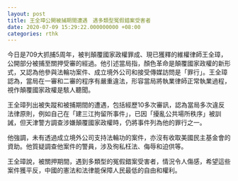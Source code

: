```yaml
---
layout: post
title: 王全璋公開被捕期間遭遇　遇多類型冤假錯案受害者
date: 2020-07-09 15:29:22.000000000 +08:00
categories: rthk
---
```


今日是709大抓捕5周年，被判顛覆國家政權罪成、現已獲釋的維權律師王全璋，公開部分被捕至關押受審的經過。他引述當局指，顏色革命是顛覆國家政權的新形式，又認為他參與法輪功案件、成立境外公司和接受傳媒訪問是「罪行」。王全璋認為，當局在一審和二審的程序有嚴重違法，形容當局將執業律師正常執業過程，視作顛覆國家政權是駭人聽聞。

王全璋列出被失蹤和被捕期間的遭遇，包括經歷10多次審訊，認為當局多次違反法律原則，例如自己在「建三江拘留所事件」，已因「擾亂公共場所秩序」被訓誡，但天津警方調查涉嫌顛覆國家政權時，仍將事件列為他的罪行之一。

他強調，未有透過成立境外公司支持法輪功的案件，亦沒有收取美國民主基金會的資助。他質疑調查他案件的警員，涉及徇私枉法、侮辱和迫供等。

王全璋說，被關押期間，遇到多類型的冤假錯案受害者，情況令人傷感，希望這些案件獲平反，中國的憲法和法律能保障人民最低的自由和權利。
